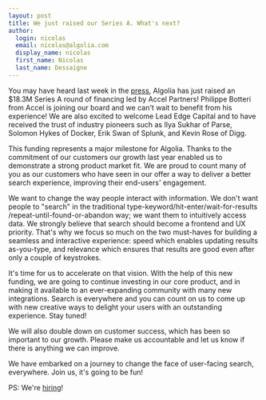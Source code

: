 ```yaml
---
layout: post
title: We just raised our Series A. What's next?
author:
  login: nicolas
  email: nicolas@algolia.com
  display_name: nicolas
  first_name: Nicolas
  last_name: Dessaigne
---
```


You may have heard last week in the [press](https://www.algolia.com/press),
Algolia has just raised an $18.3M Series A round of financing led by Accel
Partners! Philippe Botteri from Accel is joining our board and we can't wait
to benefit from his experience! We are also excited to welcome Lead Edge
Capital and to have received the trust of industry pioneers such as Ilya
Sukhar of Parse, Solomon Hykes of Docker, Erik Swan of Splunk, and Kevin Rose
of Digg.

This funding represents a major milestone for Algolia. Thanks to the
commitment of our customers our growth last year enabled us to demonstrate a
strong product market fit. We are proud to count many of you as our customers
who have seen in our offer a way to deliver a better search experience,
improving their end-users' engagement.

We want to change the way people interact with information. We don't want
people to "search" in the traditional type-keyword/hit-enter/wait-for-results
/repeat-until-found-or-abandon way; we want them to intuitively access data.
We strongly believe that search should become a frontend and UX priority.
That's why we focus so much on the two must-haves for building a seamless and
interactive experience: speed which enables updating results as-you-type, and
relevance which ensures that results are good even after only a couple of
keystrokes.

It's time for us to accelerate on that vision. With the help of this new
funding, we are going to continue investing in our core product, and in making
it available to an ever-expanding community with many new integrations. Search
is everywhere and you can count on us to come up with new creative ways to
delight your users with an outstanding experience. Stay tuned!

We will also double down on customer success, which has been so important to
our growth. Please make us accountable and let us know if there is anything we
can improve.

We have embarked on a journey to change the face of user-facing search,
everywhere. Join us, it's going to be fun!

PS: We're [hiring](https://www.algolia.com/jobs)!

